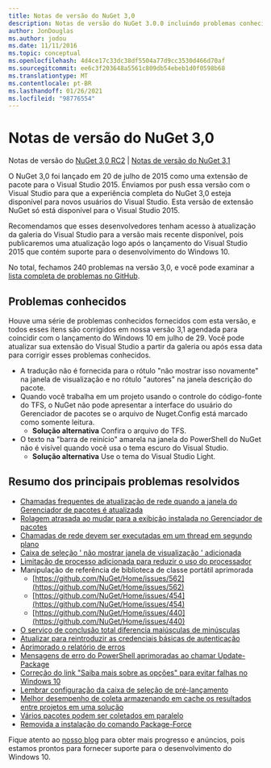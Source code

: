 ```yaml
---
title: Notas de versão do NuGet 3,0
description: Notas de versão do NuGet 3.0.0 incluindo problemas conhecidos, correções de bugs, recursos adicionados e DCRs.
author: JonDouglas
ms.author: jodou
ms.date: 11/11/2016
ms.topic: conceptual
ms.openlocfilehash: 4d4ce17c33dc38df5504a77d9cc3530d466d70af
ms.sourcegitcommit: ee6c3f203648a5561c809db54ebeb1d0f0598b68
ms.translationtype: MT
ms.contentlocale: pt-BR
ms.lasthandoff: 01/26/2021
ms.locfileid: "98776554"
---
```

# <a name="nuget-30-release-notes"></a>Notas de versão do NuGet 3,0

Notas de versão do [NuGet 3,0 RC2](../release-notes/nuget-3.0-RC2.md)  |  [Notas de versão do NuGet 3,1](../release-notes/nuget-3.1.md)

O NuGet 3,0 foi lançado em 20 de julho de 2015 como uma extensão de pacote para o Visual Studio 2015. Enviamos por push essa versão com o Visual Studio para que a experiência completa do NuGet 3,0 esteja disponível para novos usuários do Visual Studio. Esta versão de extensão NuGet só está disponível para o Visual Studio 2015.

Recomendamos que esses desenvolvedores tenham acesso à atualização da galeria do Visual Studio para a versão mais recente disponível, pois publicaremos uma atualização logo após o lançamento do Visual Studio 2015 que contém suporte para o desenvolvimento do Windows 10.

No total, fechamos 240 problemas na versão 3,0, e você pode examinar a [lista completa de problemas no GitHub](https://github.com/NuGet/Home/issues?q=milestone%3A3.0.0-RTM+is%3Aclosed).

## <a name="known-issues"></a>Problemas conhecidos

Houve uma série de problemas conhecidos fornecidos com esta versão, e todos esses itens são corrigidos em nossa versão 3,1 agendada para coincidir com o lançamento do Windows 10 em julho de 29.  Você pode atualizar sua extensão do Visual Studio a partir da galeria ou após essa data para corrigir esses problemas conhecidos.

*  A tradução não é fornecida para o rótulo "não mostrar isso novamente" na janela de visualização e no rótulo "autores" na janela descrição do pacote.
*  Quando você trabalha em um projeto usando o controle do código-fonte do TFS, o NuGet não pode apresentar a interface do usuário do Gerenciador de pacotes se o arquivo de Nuget.Config está marcado como somente leitura.
   * **Solução alternativa** Confira o arquivo do TFS.
*  O texto na "barra de reinício" amarela na janela do PowerShell do NuGet não é visível quando você usa o tema escuro do Visual Studio.
   * **Solução alternativa** Use o tema do Visual Studio Light.


## <a name="summary-of-top-issues-resolved"></a>Resumo dos principais problemas resolvidos

* [Chamadas frequentes de atualização de rede quando a janela do Gerenciador de pacotes é atualizada](https://github.com/NuGet/Home/issues/515)
* [Rolagem atrasada ao mudar para a exibição instalada no Gerenciador de pacotes](https://github.com/NuGet/Home/issues/519)
* [Chamadas de rede devem ser executadas em um thread em segundo plano](https://github.com/NuGet/Home/issues/516)
* [Caixa de seleção ' não mostrar janela de visualização ' adicionada](https://github.com/NuGet/Home/issues/566)
* [Limitação de processo adicionada para reduzir o uso do processador](https://github.com/NuGet/Home/issues/356)
* Manipulação de referência de biblioteca de classe portátil aprimorada
    * [https://github.com/NuGet/Home/issues/562](https://github.com/NuGet/Home/issues/562)
    * [https://github.com/NuGet/Home/issues/454](https://github.com/NuGet/Home/issues/454)
    * [https://github.com/NuGet/Home/issues/440](https://github.com/NuGet/Home/issues/440)
* [O serviço de conclusão total diferencia maiúsculas de minúsculas](https://github.com/NuGet/Home/issues/198)
* [Atualizar para reintroduzir as credenciais básicas de autenticação](https://github.com/NuGet/Home/issues/456)
* [Aprimorado o relatório de erros](https://github.com/NuGet/Home/issues/407)
* [Mensagens de erro do PowerShell aprimoradas ao chamar Update-Package](https://github.com/NuGet/Home/issues/5)
* [Correção do link "Saiba mais sobre as opções" para evitar falhas no Windows 10](https://github.com/NuGet/Home/issues/822)
* [Lembrar configuração da caixa de seleção de pré-lançamento](https://github.com/NuGet/Home/issues/732)
* [Melhor desempenho de coleta armazenando em cache os resultados entre projetos em uma solução](https://github.com/NuGet/Home/issues/721)
* [Vários pacotes podem ser coletados em paralelo](https://github.com/NuGet/Home/issues/713)
* [Removida a instalação do comando Package-Force](https://github.com/NuGet/Home/issues/697)

Fique atento ao [nosso blog](http://blog.nuget.org) para obter mais progresso e anúncios, pois estamos prontos para fornecer suporte para o desenvolvimento do Windows 10.